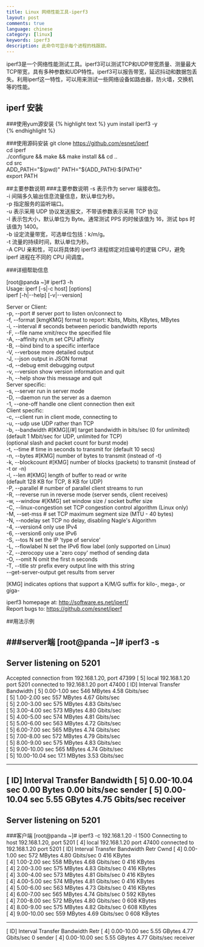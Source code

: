 ```yaml
---
title: Linux 网络性能工具-iperf3
layout: post
comments: true
language: chinese
category: [linux]
keywords: iperf3
description: 此命令可显示每个进程的栈跟踪。
---
```


iperf3是一个网络性能测试工具。iperf3可以测试TCP和UDP带宽质量、测量最大TCP带宽，具有多种参数和UDP特性。iperf3可以报告带宽，延迟抖动和数据包丢失。利用iperf这一特性，可以用来测试一些网络设备如路由器，防火墙，交换机等的性能。
<!-- more -->


## iperf 安装
###使用yum源安装
{% highlight text %}
yum install iperf3 -y  
{% endhighlight %}

###使用源码安装
git clone https://github.com/esnet/iperf  
cd iperf  
./configure && make && make install && cd ..  
cd src  
ADD_PATH="$(pwd)"  
PATH="${ADD_PATH}:${PATH}"  
export PATH  

##主要参数说明
###主要参数说明
-s    表示作为 server 端接收包。  
-i	间隔多久输出信息流量信息，默认单位为秒。  
-p	指定服务的监听端口。  
-u	表示采用 UDP 协议发送报文，不带该参数表示采用 TCP 协议  
-l	表示包大小，默认单位为 Byte。通常测试 PPS 的时候该值为 16，测试 bps 时该值为 1400。  
-b	设定流量带宽，可选单位包括：k/m/g。  
-t	流量的持续时间，默认单位为秒。  
-A	CPU 亲和性，可以将具体的 iperf3 进程绑定对应编号的逻辑 CPU，避免 iperf 进程在不同的 CPU 间调度。  

###详细帮助信息

[root@panda ~]# iperf3 -h  
Usage: iperf [-s|-c host] [options]  
       iperf [-h|--help] [-v|--version]  

Server or Client:  
  -p, --port      #         server port to listen on/connect to  
  -f, --format    [kmgKMG]  format to report: Kbits, Mbits, KBytes, MBytes  
  -i, --interval  #         seconds between periodic bandwidth reports  
  -F, --file name           xmit/recv the specified file  
  -A, --affinity n/n,m      set CPU affinity  
  -B, --bind      <host>    bind to a specific interface  
  -V, --verbose             more detailed output  
  -J, --json                output in JSON format  
  -d, --debug               emit debugging output  
  -v, --version             show version information and quit  
  -h, --help                show this message and quit  
Server specific:  
  -s, --server              run in server mode  
  -D, --daemon              run the server as a daemon  
  -1, --one-off             handle one client connection then exit  
Client specific:  
  -c, --client    <host>    run in client mode, connecting to <host>  
  -u, --udp                 use UDP rather than TCP  
  -b, --bandwidth #[KMG][/#] target bandwidth in bits/sec (0 for unlimited)  
                            (default 1 Mbit/sec for UDP, unlimited for TCP)  
                            (optional slash and packet count for burst mode)  
  -t, --time      #         time in seconds to transmit for (default 10 secs)  
  -n, --bytes     #[KMG]    number of bytes to transmit (instead of -t)  
  -k, --blockcount #[KMG]   number of blocks (packets) to transmit (instead of -t or -n)  
  -l, --len       #[KMG]    length of buffer to read or write  
                            (default 128 KB for TCP, 8 KB for UDP)  
  -P, --parallel  #         number of parallel client streams to run  
  -R, --reverse             run in reverse mode (server sends, client receives)  
  -w, --window    #[KMG]    set window size / socket buffer size  
  -C, --linux-congestion <algo>  set TCP congestion control algorithm (Linux only)  
  -M, --set-mss   #         set TCP maximum segment size (MTU - 40 bytes)  
  -N, --nodelay             set TCP no delay, disabling Nagle's Algorithm  
  -4, --version4            only use IPv4  
  -6, --version6            only use IPv6  
  -S, --tos N               set the IP 'type of service'  
  -L, --flowlabel N         set the IPv6 flow label (only supported on Linux)  
  -Z, --zerocopy            use a 'zero copy' method of sending data  
  -O, --omit N              omit the first n seconds  
  -T, --title str           prefix every output line with this string  
  --get-server-output       get results from server  
  
[KMG] indicates options that support a K/M/G suffix for kilo-, mega-, or giga-  
  
iperf3 homepage at: http://software.es.net/iperf/  
Report bugs to:     https://github.com/esnet/iperf  

##用法示例

###server端
[root@panda ~]# iperf3 -s  
-----------------------------------------------------------  
Server listening on 5201
-----------------------------------------------------------  
Accepted connection from 192.168.1.20, port 47399
[  5] local 192.168.1.20 port 5201 connected to 192.168.1.20 port 47400
[ ID] Interval           Transfer     Bandwidth
[  5]   0.00-1.00   sec   546 MBytes  4.58 Gbits/sec                  
[  5]   1.00-2.00   sec   557 MBytes  4.67 Gbits/sec                  
[  5]   2.00-3.00   sec   575 MBytes  4.83 Gbits/sec                  
[  5]   3.00-4.00   sec   573 MBytes  4.80 Gbits/sec                  
[  5]   4.00-5.00   sec   574 MBytes  4.81 Gbits/sec                  
[  5]   5.00-6.00   sec   563 MBytes  4.72 Gbits/sec                  
[  5]   6.00-7.00   sec   565 MBytes  4.74 Gbits/sec                  
[  5]   7.00-8.00   sec   572 MBytes  4.79 Gbits/sec                  
[  5]   8.00-9.00   sec   575 MBytes  4.83 Gbits/sec                  
[  5]   9.00-10.00  sec   565 MBytes  4.74 Gbits/sec                  
[  5]  10.00-10.04  sec  17.1 MBytes  3.53 Gbits/sec                  
- - - - - - - - - - - - - - - - - - - - - - - - -
[ ID] Interval           Transfer     Bandwidth
[  5]   0.00-10.04  sec  0.00 Bytes  0.00 bits/sec                  sender
[  5]   0.00-10.04  sec  5.55 GBytes  4.75 Gbits/sec                  receiver
-----------------------------------------------------------
Server listening on 5201
-----------------------------------------------------------


###客户端
[root@panda ~]# iperf3 -c 192.168.1.20 -l 1500
Connecting to host 192.168.1.20, port 5201
[  4] local 192.168.1.20 port 47400 connected to 192.168.1.20 port 5201
[ ID] Interval           Transfer     Bandwidth       Retr  Cwnd
[  4]   0.00-1.00   sec   572 MBytes  4.80 Gbits/sec    0    416 KBytes       
[  4]   1.00-2.00   sec   558 MBytes  4.68 Gbits/sec    0    416 KBytes       
[  4]   2.00-3.00   sec   575 MBytes  4.83 Gbits/sec    0    416 KBytes       
[  4]   3.00-4.00   sec   573 MBytes  4.81 Gbits/sec    0    416 KBytes       
[  4]   4.00-5.00   sec   574 MBytes  4.81 Gbits/sec    0    416 KBytes       
[  4]   5.00-6.00   sec   563 MBytes  4.73 Gbits/sec    0    416 KBytes       
[  4]   6.00-7.00   sec   565 MBytes  4.74 Gbits/sec    0    592 KBytes       
[  4]   7.00-8.00   sec   572 MBytes  4.80 Gbits/sec    0    608 KBytes       
[  4]   8.00-9.00   sec   575 MBytes  4.82 Gbits/sec    0    608 KBytes       
[  4]   9.00-10.00  sec   559 MBytes  4.69 Gbits/sec    0    608 KBytes       
- - - - - - - - - - - - - - - - - - - - - - - - -
[ ID] Interval           Transfer     Bandwidth       Retr
[  4]   0.00-10.00  sec  5.55 GBytes  4.77 Gbits/sec    0             sender
[  4]   0.00-10.00  sec  5.55 GBytes  4.77 Gbits/sec                  receiver


















